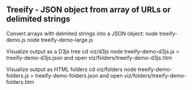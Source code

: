 ## Treeify - JSON object from array of URLs or delimited strings 

Convert arrays with delmited strings into a JSON object:
 node treeify-demo.js
 node treeify-demo-large.js

Visualize output as a D3js tree
 cd viz/d3js
 node treeify-demo-d3js.js > treeify-demo-d3js.json
and open viz/folders/treeify-demo-d3js.htm

Visualize output as HTML folders
 cd viz/folders
 node treeify-demo-folders.js > treeify-demo-folders.json
and open viz/folders/treeify-demo-folders.htm

